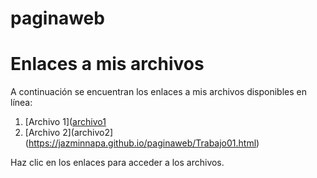 # paginaweb
# Enlaces a mis archivos

A continuación se encuentran los enlaces a mis archivos disponibles en línea:

1. [Archivo 1]([archivo1](https://jazminnapa.github.io/paginaweb/MI.PROYECTO.html)
2. [Archivo 2](archivo2](https://jazminnapa.github.io/paginaweb/Trabajo01.html)

Haz clic en los enlaces para acceder a los archivos.
